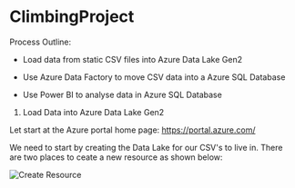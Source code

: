 # ClimbingProject

Process Outline:

- Load data from static CSV files into Azure Data Lake Gen2

- Use Azure Data Factory to move CSV data into a Azure SQL Database

- Use Power BI to analyse data in Azure SQL Database




1. Load Data into Azure Data Lake Gen2 

Let start at the Azure portal home page:  https://portal.azure.com/

We need to start by creating the Data Lake for our CSV's to live in. There are two places to ceate a new resource as shown below:


![Create Resource](https://user-images.githubusercontent.com/61860904/107542286-43f6c400-6b85-11eb-8195-c46317c5a096.PNG)

